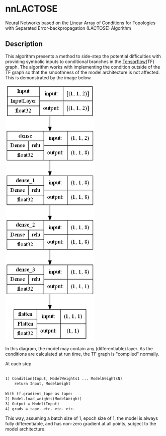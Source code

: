 # nnLACTOSE
Neural Networks based on the Linear Array of Conditions for Topologies with Separated Error-backpropagation (LACTOSE) Algorithm
## Description
This algorithm presents a method to side-step the potential difficulties with providing symbolic inputs to conditional branches in the [Tensorflow](https://www.tensorflow.org/)(TF) graph. The algorithm works with implementing the condition outside of the TF graph so that the smoothness of the model architecture is not affected. This is demonstrated by the image below.    

![Model.png](/imgs/model.png "San Juan Mountains")

In this diagram, the model may contain any (differentiable) layer. As the conditions are calculated at run time, the TF graph is "compiled" normally. 

At each step
<pre><code>
1) Condition(Input, ModelWeights1 ... ModelWeightsN)
    return Input, ModelWeight

With tf.gradient_tape as tape:
2) Model.load_weights(ModelWeight)
3) Output = Model(Input)
4) grads = tape. etc. etc. etc.
</code></pre>

This way, assuming a batch size of 1, epoch size of 1, the model is always fully differentiable, and has non-zero gradient at all points, subject to the model architecture.
